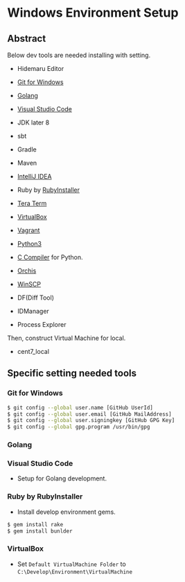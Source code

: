 # Windows Environment Setup

## Abstract

Below dev tools are needed installing with setting.

- Hidemaru Editor
- [Git for Windows](https://gitforwindows.org/)
- [Golang](https://golang.org/)
- [Visual Studio Code](https://www.microsoft.com/ja-jp/dev/products/code-vs.aspx)
- JDK later 8
- sbt
- Gradle
- Maven
- [IntelliJ IDEA](https://www.jetbrains.com/idea/download/#section=windows)
- Ruby by [RubyInstaller](https://rubyinstaller.org/)
- [Tera Term](https://ttssh2.osdn.jp/)
- [VirtualBox](http://www.oracle.com/technetwork/server-storage/virtualbox/downloads/index.html?ssSourceSiteId=otnjp)
- [Vagrant](https://www.vagrantup.com/)
- [Python3](https://www.python.org/downloads/windows/)
- [C Compiler](https://www.python.jp/install/windows/install_vstools2017.html) for Python.

- [Orchis](http://www.eonet.ne.jp/~gorota/)
- [WinSCP](https://ja.osdn.net/projects/winscp/)
- DF(Diff Tool)
- IDManager
- Process Explorer

Then, construct Virtual Machine for local.

- cent7_local

## Specific setting needed tools

### Git for Windows

```bash
$ git config --global user.name [GitHub UserId]
$ git config --global user.email [GitHub MailAddress]
$ git config --global user.signingkey [GitHub GPG Key]
$ git config --global gpg.program /usr/bin/gpg
```

### Golang

### Visual Studio Code

- Setup for Golang development.

### Ruby by RubyInstaller

- Install develop environment gems.

```bash
$ gem install rake
$ gem install bunlder
```

### VirtualBox

- Set `Default VirtualMachine Folder` to `C:\Develop\Environment\VirtualMachine`
